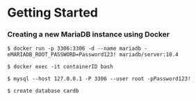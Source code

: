 # Getting Started

### Creating a new MariaDB instance using Docker


``$ docker run -p 3306:3306 -d --name mariadb -eMARIADB_ROOT_PASSWORD=Password123! mariadb/server:10.4``

``$ docker exec -it containerID bash``

``$ mysql --host 127.0.0.1 -P 3306 --user root -pPassword123!``

``$ create database cardb``



